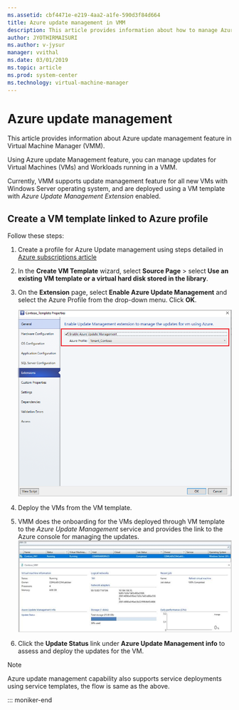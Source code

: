 ```yaml
---
ms.assetid: cbf4471e-e219-4aa2-a1fe-590d3f84d664
title: Azure update management in VMM
description: This article provides information about how to manage Azure updates for VMs and workloads in VMM.
author: JYOTHIRMAISURI
ms.author: v-jysur
manager: vvithal
ms.date: 03/01/2019
ms.topic: article
ms.prod: system-center
ms.technology: virtual-machine-manager
---
```


# Azure update management
This article provides information about Azure update management feature in Virtual Machine Manager (VMM).

Using Azure update Management feature, you can manage updates for Virtual Machines (VMs) and Workloads running in a VMM.

Currently, VMM supports update management feature for all new VMs with Windows Server operating system, and are deployed using a VM template with *Azure Update Management Extension* enabled.

## Create a VM template linked to Azure profile

Follow these steps:

1.	Create a profile for Azure Update management using steps detailed in [Azure subscriptions article](azure-subsrciption.md)    
2.	In the **Create VM Template** wizard, select **Source Page** > select  **Use an existing VM template or a virtual hard disk stored in the library**.
3.	On the **Extension** page, select **Enable Azure Update Management** and select the Azure Profile from the drop-down menu.  Click **OK**.

    ![extension page](./media/azure-profile/extensions-page.png)

4.	Deploy the VMs from the VM template.
5.	VMM does the onboarding for the VMs deployed through VM template to the *Azure Update Management* service and provides the link to the Azure console for managing the updates.
    ![virtual machines information](./media/azure-profile/virtual-machines-information.png)
6.	Click the **Update Status** link under **Azure Update Management info** to assess and deploy the updates for the VM.

>[!NOTE]
> Azure update management capability also supports service deployments using service templates, the flow is same as the above.  

::: moniker-end
